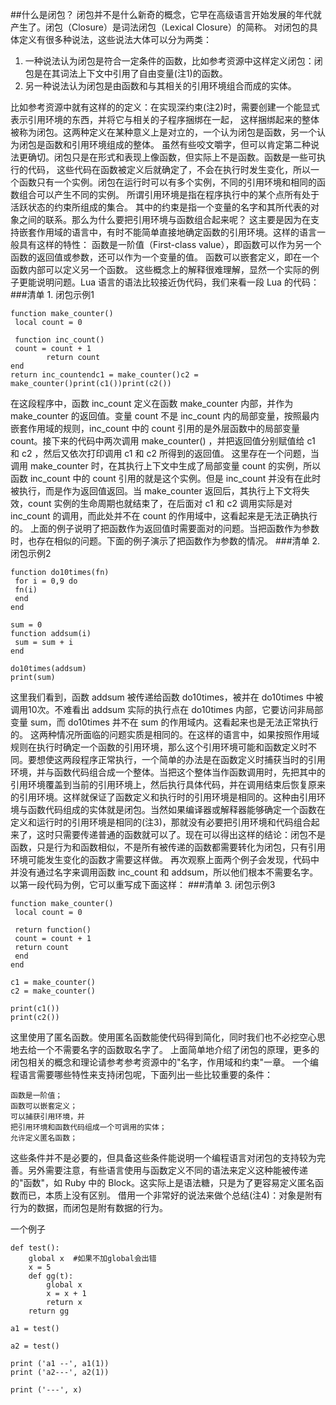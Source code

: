##什么是闭包？
闭包并不是什么新奇的概念，它早在高级语言开始发展的年代就产生了。闭包（Closure）是词法闭包（Lexical Closure）的简称。
对闭包的具体定义有很多种说法，这些说法大体可以分为两类：

1. 一种说法认为闭包是符合一定条件的函数，比如参考资源中这样定义闭包：闭包是在其词法上下文中引用了自由变量(注1)的函数。
2. 另一种说法认为闭包是由函数和与其相关的引用环境组合而成的实体。

比如参考资源中就有这样的的定义：在实现深约束(注2)时，需要创建一个能显式表示引用环境的东西，并将它与相关的子程序捆绑在一起，
这样捆绑起来的整体被称为闭包。这两种定义在某种意义上是对立的，一个认为闭包是函数，另一个认为闭包是函数和引用环境组成的整体。
虽然有些咬文嚼字，但可以肯定第二种说法更确切。闭包只是在形式和表现上像函数，但实际上不是函数。函数是一些可执行的代码，
这些代码在函数被定义后就确定了，不会在执行时发生变化，所以一个函数只有一个实例。闭包在运行时可以有多个实例，不同的引用环境和相同的函数组合可以产生不同的实例。
所谓引用环境是指在程序执行中的某个点所有处于活跃状态的约束所组成的集合。
其中的约束是指一个变量的名字和其所代表的对象之间的联系。那么为什么要把引用环境与函数组合起来呢？
这主要是因为在支持嵌套作用域的语言中，有时不能简单直接地确定函数的引用环境。这样的语言一般具有这样的特性：
函数是一阶值（First-class value），即函数可以作为另一个函数的返回值或参数，还可以作为一个变量的值。
函数可以嵌套定义，即在一个函数内部可以定义另一个函数。
这些概念上的解释很难理解，显然一个实际的例子更能说明问题。Lua 语言的语法比较接近伪代码，我们来看一段 Lua 的代码：
###清单 1. 闭包示例1

```
function make_counter()
 local count = 0

 function inc_count()
 count = count + 1
        return count
end
return inc_countendc1 = make_counter()c2 = make_counter()print(c1())print(c2())
```

在这段程序中，函数 inc_count 定义在函数 make_counter 内部，并作为 make_counter 的返回值。变量 count 不是 inc_count 内的局部变量，按照最内嵌套作用域的规则，inc_count 中的 count 引用的是外层函数中的局部变量 count。接下来的代码中两次调用 make_counter() ，并把返回值分别赋值给 c1 和 c2 ，然后又依次打印调用 c1 和 c2 所得到的返回值。
这里存在一个问题，当调用 make_counter 时，在其执行上下文中生成了局部变量 count 的实例，所以函数 inc_count 中的 count 引用的就是这个实例。但是 inc_count 并没有在此时被执行，而是作为返回值返回。当 make_counter 返回后，其执行上下文将失效，count 实例的生命周期也就结束了，在后面对 c1 和 c2 调用实际是对 inc_count 的调用，而此处并不在 count 的作用域中，这看起来是无法正确执行的。
上面的例子说明了把函数作为返回值时需要面对的问题。当把函数作为参数时，也存在相似的问题。下面的例子演示了把函数作为参数的情况。
###清单 2. 闭包示例2

```
function do10times(fn)
 for i = 0,9 do
 fn(i)
 end
end

sum = 0
function addsum(i)
 sum = sum + i
end

do10times(addsum)
print(sum)
```

这里我们看到，函数 addsum 被传递给函数 do10times，被并在 do10times 中被调用10次。不难看出 addsum 实际的执行点在 do10times 内部，它要访问非局部变量 sum，而 do10times 并不在 sum 的作用域内。这看起来也是无法正常执行的。
这两种情况所面临的问题实质是相同的。在这样的语言中，如果按照作用域规则在执行时确定一个函数的引用环境，那么这个引用环境可能和函数定义时不同。要想使这两段程序正常执行，一个简单的办法是在函数定义时捕获当时的引用环境，并与函数代码组合成一个整体。当把这个整体当作函数调用时，先把其中的引用环境覆盖到当前的引用环境上，然后执行具体代码，并在调用结束后恢复原来的引用环境。这样就保证了函数定义和执行时的引用环境是相同的。这种由引用环境与函数代码组成的实体就是闭包。当然如果编译器或解释器能够确定一个函数在定义和运行时的引用环境是相同的(注3)，那就没有必要把引用环境和代码组合起来了，这时只需要传递普通的函数就可以了。现在可以得出这样的结论：闭包不是函数，只是行为和函数相似，不是所有被传递的函数都需要转化为闭包，只有引用环境可能发生变化的函数才需要这样做。
再次观察上面两个例子会发现，代码中并没有通过名字来调用函数 inc_count 和 addsum，所以他们根本不需要名字。以第一段代码为例，它可以重写成下面这样：
###清单 3. 闭包示例3

```
function make_counter()
 local count = 0

 return function()
 count = count + 1
 return count
 end
end

c1 = make_counter()
c2 = make_counter()

print(c1())
print(c2())
```

这里使用了匿名函数。使用匿名函数能使代码得到简化，同时我们也不必挖空心思地去给一个不需要名字的函数取名字了。
上面简单地介绍了闭包的原理，更多的闭包相关的概念和理论请参考参考资源中的"名字，作用域和约束"一章。
一个编程语言需要哪些特性来支持闭包呢，下面列出一些比较重要的条件：

```
函数是一阶值；
函数可以嵌套定义；
可以捕获引用环境，并
把引用环境和函数代码组成一个可调用的实体；
允许定义匿名函数；
```

这些条件并不是必要的，但具备这些条件能说明一个编程语言对闭包的支持较为完善。另外需要注意，有些语言使用与函数定义不同的语法来定义这种能被传递的"函数"，如 Ruby 中的 Block。这实际上是语法糖，只是为了更容易定义匿名函数而已，本质上没有区别。
借用一个非常好的说法来做个总结(注4)：对象是附有行为的数据，而闭包是附有数据的行为。


一个例子

```
def test():
    global x  #如果不加global会出错
    x = 5
    def gg(t):
        global x
        x = x + 1
        return x
    return gg

a1 = test()

a2 = test()

print ('a1 --', a1(1))
print ('a2---', a2(1))

print ('---', x)
```
